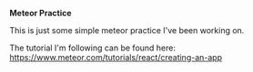 __Meteor Practice__

This is just some simple meteor practice I've been working on.

The tutorial I'm following can be found here: https://www.meteor.com/tutorials/react/creating-an-app
